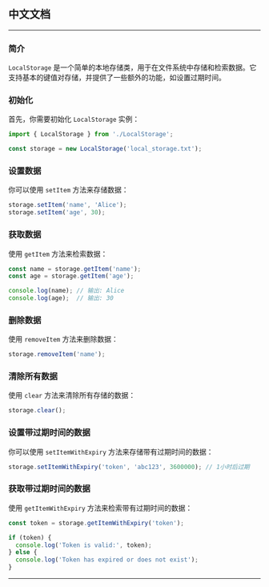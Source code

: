 ## 中文文档
---
### 简介

`LocalStorage` 是一个简单的本地存储类，用于在文件系统中存储和检索数据。它支持基本的键值对存储，并提供了一些额外的功能，如设置过期时间。



### 初始化

首先，你需要初始化 `LocalStorage` 实例：

```javascript
import { LocalStorage } from './LocalStorage';

const storage = new LocalStorage('local_storage.txt');
```

### 设置数据

你可以使用 `setItem` 方法来存储数据：

```javascript
storage.setItem('name', 'Alice');
storage.setItem('age', 30);
```

### 获取数据

使用 `getItem` 方法来检索数据：

```javascript
const name = storage.getItem('name');
const age = storage.getItem('age');

console.log(name); // 输出: Alice
console.log(age);  // 输出: 30
```

### 删除数据

使用 `removeItem` 方法来删除数据：

```javascript
storage.removeItem('name');
```

### 清除所有数据

使用 `clear` 方法来清除所有存储的数据：

```javascript
storage.clear();
```

### 设置带过期时间的数据

你可以使用 `setItemWithExpiry` 方法来存储带有过期时间的数据：

```javascript
storage.setItemWithExpiry('token', 'abc123', 3600000); // 1小时后过期
```

### 获取带过期时间的数据

使用 `getItemWithExpiry` 方法来检索带有过期时间的数据：

```javascript
const token = storage.getItemWithExpiry('token');

if (token) {
  console.log('Token is valid:', token);
} else {
  console.log('Token has expired or does not exist');
}
```

---


